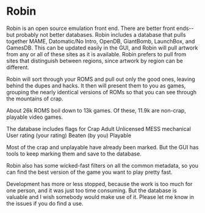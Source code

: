 # Robin
Robin is an open source emulation front end. There are better front ends--but probably not better databases. Robin includes a database that pulls together MAME, Datomatic/No Intro, OpenDB, GiantBomb, LaunchBox, and GamesDB. This can be updated easily in the GUI, and Robin will pull artwork from any or all of these sites as it is available. Robin prefers to pull from sites that distinguish between regions, since artwork by region can be different.

Robin will sort through your ROMS and pull out only the good ones, leaving behind the dupes and hacks. It then will present them to you as games, grouping the nearly identical versions of ROMs so that you can see through the mountains of crap.

About 26k ROMS boil down to 13k games. Of these, 11.9k are non-crap, playable video games.

The database includes flags for
	Crap
	Adult
	Unlicensed
	MESS mechanical
	User rating (your rating)
	Beaten (by you)
	Playable
	
Most of the crap and unplayable have already been marked. But the GUI has tools to keep marking them and save to the database.

Robin also has some wicked-fast filters on all the common metadata, so you can find the best version of the game you want to play pretty fast.

Development has more or less stopped, because the work is too much for one person, and it was just too time consuming. But the database is valuable and I wish somebody would make use of it. Please let me know in the issues if you do find a use.


